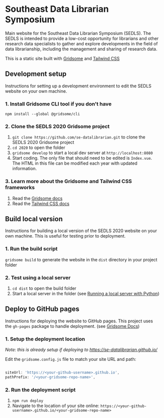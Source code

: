 # Southeast Data Librarian Symposium

Main website for the Southeast Data Librarian Symposium (SEDLS). The SEDLS is intended to provide a low-cost opportunity for librarians and other research data specialists to gather and explore developments in the field of data librarianship, including the management and sharing of research data.

This is a static site built with [Gridsome](https://gridsome.org/) and [Tailwind CSS](https://tailwindcss.com/)

## Development setup

Instructions for setting up a development environment to edit the SEDLS website on your own machine.

### 1. Install Gridsome CLI tool if you don't have

`npm install --global @gridsome/cli`

### 2. Clone the SEDLS 2020 Gridsome project

1. `git clone https://github.com/se-datalibrarian.git` to clone the SEDLS 2020 Gridsome project
2. `cd 2020` to open the folder
3. `gridsome develop` to start a local dev server at `http://localhost:8080`
4. Start coding. The only file that should need to be edited is `Index.vue`. The HTML in this file can be modified each year with updated information.

### 3. Learn more about the Gridsome and Tailwind CSS frameworks

1. Read the [Gridsome docs](https://gridsome.org/docs/)
2. Read the [Tailwind CSS docs](https://tailwindcss.com/docs/utility-first)

## Build local version

Instructions for building a local version of the SEDLS 2020 website on your own machine. This is useful for testing prior to deployment.

### 1. Run the build script

`gridsome build` to generate the website in the `dist` directory in your project folder

### 2. Test using a local server

1. `cd dist` to open the build folder
2. Start a local server in the folder (see [Running a local server with Python](https://developer.mozilla.org/en-US/docs/Learn/Common_questions/set_up_a_local_testing_server))

## Deploy to GitHub pages

Instructions for deploying the website to GitHub pages. This project uses the `gh-pages` package to handle deployment. (see [Gridsome Docs](https://gridsome.org/docs/deploy-to-github/))

### 1. Setup the deployment location

*Note: this is already setup if deploying to <https://se-datalibrarian.github.io/>*

Edit the `gridsome.config.js` file to match your site URL and path:

  ```js

  siteUrl: 'https://<your-github-username>.github.io',
  pathPrefix: '/<your-gridsome-repo-name>',
  
  ```

### 2. Run the deployment script

1. `npm run deploy`
2. Navigate to the location of your site online: `https://<your-github-username>.github.io/<your-gridsome-repo-name>`
